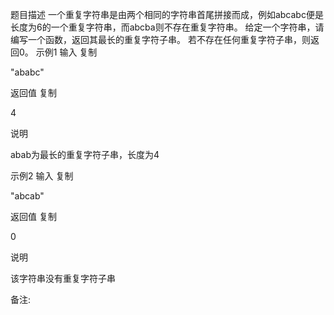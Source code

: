 题目描述
一个重复字符串是由两个相同的字符串首尾拼接而成，例如abcabc便是长度为6的一个重复字符串，而abcba则不存在重复字符串。
给定一个字符串，请编写一个函数，返回其最长的重复字符子串。
若不存在任何重复字符子串，则返回0。
示例1
输入
复制

"ababc"

返回值
复制

4

说明

abab为最长的重复字符子串，长度为4 

示例2
输入
复制

"abcab"

返回值
复制

0

说明

该字符串没有重复字符子串 

备注:

